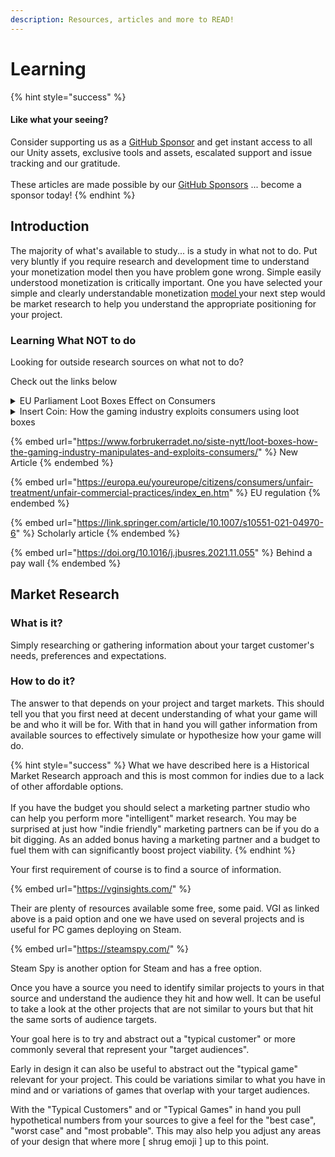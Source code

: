 ```yaml
---
description: Resources, articles and more to READ!
---
```


# Learning

{% hint style="success" %}
#### Like what your seeing?

Consider supporting us as a [GitHub Sponsor](../../../become-a-sponsor.md) and get instant access to all our Unity assets, exclusive tools and assets, escalated support and issue tracking and our gratitude.\
\
These articles are made possible by our [GitHub Sponsors](https://github.com/sponsors/heathen-engineering) ... become a sponsor today!
{% endhint %}

## Introduction

The majority of what's available to study... is a study in what not to do. Put very bluntly if you require research and development time to understand your monetization model then you have problem gone wrong. Simple easily understood monetization is critically important. One you have selected your simple and clearly understandable monetization [model ](../models/)your next step would be market research to help you understand the appropriate positioning for your project.

### Learning What NOT to do

Looking for outside research sources on what not to do?

Check out the links below&#x20;

<details>

<summary>EU Parliament Loot Boxes Effect on Consumers</summary>

[https://www.europarl.europa.eu/RegData/etudes/STUD/2020/652727/IPOL\_STU(2020)652727\_EN.pdf](https://www.europarl.europa.eu/RegData/etudes/STUD/2020/652727/IPOL\_STU\(2020\)652727\_EN.pdf)

</details>

<details>

<summary>Insert Coin: How the gaming industry exploits consumers using loot boxes</summary>

[https://fil.forbrukerradet.no/wp-content/uploads/2022/05/2022-05-31-insert-coin-publish.pdf](https://fil.forbrukerradet.no/wp-content/uploads/2022/05/2022-05-31-insert-coin-publish.pdf)

</details>

{% embed url="https://www.forbrukerradet.no/siste-nytt/loot-boxes-how-the-gaming-industry-manipulates-and-exploits-consumers/" %}
New Article
{% endembed %}

{% embed url="https://europa.eu/youreurope/citizens/consumers/unfair-treatment/unfair-commercial-practices/index_en.htm" %}
EU regulation
{% endembed %}

{% embed url="https://link.springer.com/article/10.1007/s10551-021-04970-6" %}
Scholarly article
{% endembed %}

{% embed url="https://doi.org/10.1016/j.jbusres.2021.11.055" %}
Behind a pay wall
{% endembed %}

## Market Research

### What is it?

Simply researching or gathering information about your target customer's needs, preferences and expectations.

### How to do it?

The answer to that depends on your project and target markets. This should tell you that you first need at decent understanding of what your game will be and who it will be for. With that in hand you will gather information from available sources to effectively simulate or hypothesize how your game will do.

{% hint style="success" %}
What we have described here is a Historical Market Research approach and this is most common for indies due to a lack of other affordable options.\
\
If you have the budget you should select a marketing partner studio who can help you perform more "intelligent" market research. You may be surprised at just how "indie friendly" marketing partners can be if you do a bit digging. As an added bonus having a marketing partner and a budget to fuel them with can significantly boost project viability.
{% endhint %}

Your first requirement of course is to find a source of information.

{% embed url="https://vginsights.com/" %}

Their are plenty of resources available some free, some paid. VGI as linked above is a paid option and one we have used on several projects and is useful for PC games deploying on Steam.

{% embed url="https://steamspy.com/" %}

Steam Spy is another option for Steam and has a free option.

Once you have a source you need to identify similar projects to yours in that source and understand the audience they hit and how well. It can be useful to take a look at the other projects that are not similar to yours but that hit the same sorts of audience targets.

Your goal here is to try and abstract out a "typical customer" or more commonly several that represent your "target audiences".

Early in design it can also be useful to abstract out the "typical game" relevant for your project. This could be variations similar to what you have in mind and or variations of games that overlap with your target audiences.

With the "Typical Customers" and or "Typical Games" in hand you pull hypothetical numbers from your sources to give a feel for the "best case", "worst case" and "most probable". This may also help you adjust any areas of your design that where more \[ shrug emoji ] up to this point.
